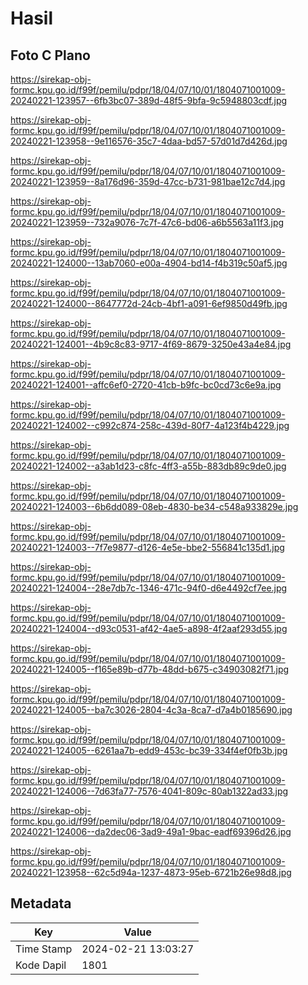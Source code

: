 # Hasil

## Foto C Plano

https://sirekap-obj-formc.kpu.go.id/f99f/pemilu/pdpr/18/04/07/10/01/1804071001009-20240221-123957--6fb3bc07-389d-48f5-9bfa-9c5948803cdf.jpg

https://sirekap-obj-formc.kpu.go.id/f99f/pemilu/pdpr/18/04/07/10/01/1804071001009-20240221-123958--9e116576-35c7-4daa-bd57-57d01d7d426d.jpg

https://sirekap-obj-formc.kpu.go.id/f99f/pemilu/pdpr/18/04/07/10/01/1804071001009-20240221-123959--8a176d96-359d-47cc-b731-981bae12c7d4.jpg

https://sirekap-obj-formc.kpu.go.id/f99f/pemilu/pdpr/18/04/07/10/01/1804071001009-20240221-123959--732a9076-7c7f-47c6-bd06-a6b5563a11f3.jpg

https://sirekap-obj-formc.kpu.go.id/f99f/pemilu/pdpr/18/04/07/10/01/1804071001009-20240221-124000--13ab7060-e00a-4904-bd14-f4b319c50af5.jpg

https://sirekap-obj-formc.kpu.go.id/f99f/pemilu/pdpr/18/04/07/10/01/1804071001009-20240221-124000--8647772d-24cb-4bf1-a091-6ef9850d49fb.jpg

https://sirekap-obj-formc.kpu.go.id/f99f/pemilu/pdpr/18/04/07/10/01/1804071001009-20240221-124001--4b9c8c83-9717-4f69-8679-3250e43a4e84.jpg

https://sirekap-obj-formc.kpu.go.id/f99f/pemilu/pdpr/18/04/07/10/01/1804071001009-20240221-124001--affc6ef0-2720-41cb-b9fc-bc0cd73c6e9a.jpg

https://sirekap-obj-formc.kpu.go.id/f99f/pemilu/pdpr/18/04/07/10/01/1804071001009-20240221-124002--c992c874-258c-439d-80f7-4a123f4b4229.jpg

https://sirekap-obj-formc.kpu.go.id/f99f/pemilu/pdpr/18/04/07/10/01/1804071001009-20240221-124002--a3ab1d23-c8fc-4ff3-a55b-883db89c9de0.jpg

https://sirekap-obj-formc.kpu.go.id/f99f/pemilu/pdpr/18/04/07/10/01/1804071001009-20240221-124003--6b6dd089-08eb-4830-be34-c548a933829e.jpg

https://sirekap-obj-formc.kpu.go.id/f99f/pemilu/pdpr/18/04/07/10/01/1804071001009-20240221-124003--7f7e9877-d126-4e5e-bbe2-556841c135d1.jpg

https://sirekap-obj-formc.kpu.go.id/f99f/pemilu/pdpr/18/04/07/10/01/1804071001009-20240221-124004--28e7db7c-1346-471c-94f0-d6e4492cf7ee.jpg

https://sirekap-obj-formc.kpu.go.id/f99f/pemilu/pdpr/18/04/07/10/01/1804071001009-20240221-124004--d93c0531-af42-4ae5-a898-4f2aaf293d55.jpg

https://sirekap-obj-formc.kpu.go.id/f99f/pemilu/pdpr/18/04/07/10/01/1804071001009-20240221-124005--f165e89b-d77b-48dd-b675-c34903082f71.jpg

https://sirekap-obj-formc.kpu.go.id/f99f/pemilu/pdpr/18/04/07/10/01/1804071001009-20240221-124005--ba7c3026-2804-4c3a-8ca7-d7a4b0185690.jpg

https://sirekap-obj-formc.kpu.go.id/f99f/pemilu/pdpr/18/04/07/10/01/1804071001009-20240221-124005--6261aa7b-edd9-453c-bc39-334f4ef0fb3b.jpg

https://sirekap-obj-formc.kpu.go.id/f99f/pemilu/pdpr/18/04/07/10/01/1804071001009-20240221-124006--7d63fa77-7576-4041-809c-80ab1322ad33.jpg

https://sirekap-obj-formc.kpu.go.id/f99f/pemilu/pdpr/18/04/07/10/01/1804071001009-20240221-124006--da2dec06-3ad9-49a1-9bac-eadf69396d26.jpg

https://sirekap-obj-formc.kpu.go.id/f99f/pemilu/pdpr/18/04/07/10/01/1804071001009-20240221-123958--62c5d94a-1237-4873-95eb-6721b26e98d8.jpg


## Metadata

| Key        | Value               |
| ---------- | ------------------- |
| Time Stamp | 2024-02-21 13:03:27 |
| Kode Dapil | 1801                |



